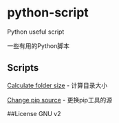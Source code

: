 # python-script
Python useful script

一些有用的Python脚本

## Scripts
[Calculate folder size](calculate_directory_size_windows.py) - 计算目录大小

[Change pip source](Change_pip_source.py) - 更换pip工具的源

##License
    GNU v2
